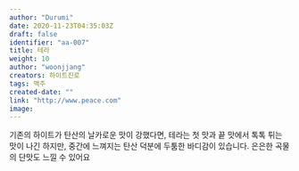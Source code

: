 ```yaml
---
author: "Durumi"
date: 2020-11-23T04:35:03Z
draft: false
identifier: "aa-007"
title: 테라
weight: 10
author: "woonjjang"
creators: 하이트진로
tags: 맥주
created-date: ""
link: "http://www.peace.com"
image: 
---
```


기존의 하이트가 탄산의 날카로운 맛이 강했다면, 테라는 첫 맛과 끝 맛에서 톡톡 튀는 맛이 나긴 하지만, 중간에 느껴지는 탄산 덕분에 두툼한 바디감이 있습니다. 은은한 곡물의 단맛도 느낄 수 있어요